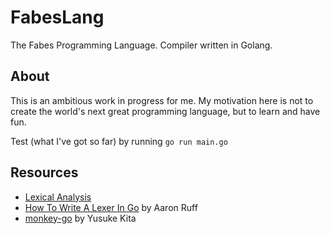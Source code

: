 # FabesLang

The Fabes Programming Language. Compiler written in Golang.

## About

This is an ambitious work in progress for me. My motivation here is not to create the world's next great programming language, but to learn and have fun.

Test (what I've got so far) by running `go run main.go`

## Resources

- [Lexical Analysis](https://en.wikipedia.org/wiki/Lexical_analysis)
- [How To Write A Lexer In Go](https://www.aaronraff.dev/blog/how-to-write-a-lexer-in-go) by Aaron Ruff
- [monkey-go](https://github.com/kitasuke/monkey-go) by Yusuke Kita